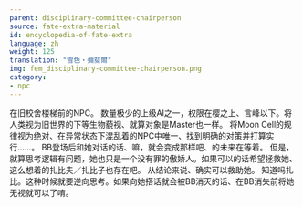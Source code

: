 ```yaml
---
parent: disciplinary-committee-chairperson
source: fate-extra-material
id: encyclopedia-of-fate-extra
language: zh
weight: 125
translation: "雪色‧彌斐爾"
img: fem_disciplinary-committee-chairperson.png
category:
- npc
---
```


在旧校舍楼梯前的NPC。
数量极少的上级AI之一，权限在樱之上、言峰以下。将人类视为旧世界的下等生物藐视、就算对象是Master也一样。
将Moon Cell的规律视为绝对、在异常状态下混乱着的NPC中唯一、找到明确的对策并打算实行……。
BB登场后和她对话的话、嘛，就会变成那样吧、的未来在等着。
但是，就算思考逻辑有问题，她也只是一个没有罪的傲娇人。如果可以的话希望拯救她、这么想着的扎比夫／扎比子也存在吧。
从结论来说、确实可以救助她。
知道吗扎比。这种时候就要逆向思考。如果向她搭话就会被BB消灭的话、在BB消失前将她无视就可以了唷。
